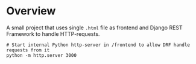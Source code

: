 # Overview

A small project that uses single ```.html``` file as frontend and Django REST Framework to handle HTTP-requests.
```
# Start internal Python http-server in /frontend to allow DRF handle requests from it
python -m http.server 3000
```
